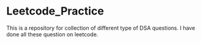 # Leetcode_Practice
This is a repository for collection of different type of DSA questions.
I have done all these question on leetcode.